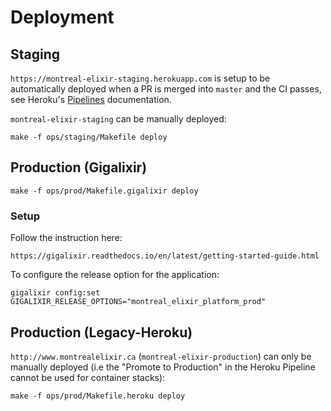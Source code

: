 # Deployment

## Staging

`https://montreal-elixir-staging.herokuapp.com` is setup to be automatically deployed when a PR
is merged into `master` and the CI passes, see Heroku's [Pipelines](https://blog.heroku.com/heroku_flow_pipelines_review_apps_and_github_sync#introducing-pipelines) documentation.

`montreal-elixir-staging` can be manually deployed:

    make -f ops/staging/Makefile deploy

## Production (Gigalixir)

    make -f ops/prod/Makefile.gigalixir deploy

### Setup

Follow the instruction here:

    https://gigalixir.readthedocs.io/en/latest/getting-started-guide.html

To configure the release option for the application:

    gigalixir config:set GIGALIXIR_RELEASE_OPTIONS="montreal_elixir_platform_prod"

## Production (Legacy-Heroku)

`http://www.montrealelixir.ca` (`montreal-elixir-production`) can only be manually deployed (i.e
the "Promote to Production" in the Heroku Pipeline cannot be used for container stacks):

    make -f ops/prod/Makefile.heroku deploy